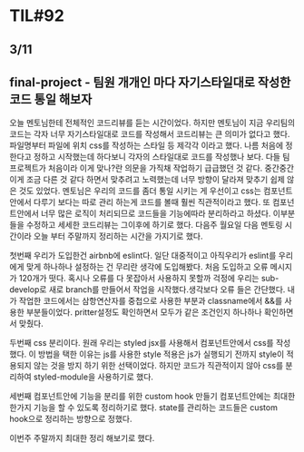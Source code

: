 # TIL#92

## 3/11

## final-project - 팀원 개개인 마다 자기스타일대로 작성한 코드 통일 해보자

오늘 멘토님한테 전체적인 코드리뷰를 듣는 시간이었다. 하지만 멘토님이 지금 우리팀의 코드는 각자 너무 자기스타일대로 코드를 작성해서 코드리뷰는 큰 의미가 없다고 했다. 파일명부터 파일에 위치 css를 작성하는 스타일 등 제각각 이라고 했다. 나름 처음에 정한다고 정하고 시작했는데 하다보니 각자의 스타일대로 코드를 작성했나 보다. 다들 팀 프로젝트가 처음이라 이게 맞나?란 의문을 가직채 작업하기 급급했던 것 같다. 중간중간 이게 조금 다른 것 같다 하면서 맞추려고 노력했는데 너무 방향이 달라져 맞추기 쉽제 않은 것도 있었다. 멘토님은 우리의 코드를 좀더 통일 시키는 게 우선이고 css는 컴포넌트 안에서 다루기 보다는 따로 관리 하는게 코드를 볼때 훨씬 직관적이라고 했다. 또 컴포넌트안에서 너무 많은 로직이 처리되므로 코드들을 기능에따라 분리하라고 하셨다. 이부분들을 수정하고 세세한 코드리뷰는 그이후에 하기로 했다. 다음주 월요일 다음 멘토링 시간이라 오늘 부터 주말까지 정리하는 시간을 가지기로 했다.

첫번째 우리가 도입한건 airbnb에 eslint다. 일단 대중적이고 아직우리가 eslint를 우리에게 맞게 하나하나 설정하는 건 무리란 생각에 도입해봤다. 처음 도입하고 오류 메시지가 120개가 떳다. 혹시나 오류를 다 못잡아서 사용하지 못할까 걱정에 우리는 sub-develop로 새로 branch를 만들어서 작업을 시작했다.생각보다 오류 들은 간단했다. 내가 작업한 코드에서는 삼항연산자를 중첩으로 사용한 부분과 classname에서 &&를 사용한 부분들이었다. pritter설정도 확인하면서 모두가 같은 조건인지 하나하나 확인하면서 맞췄다.

두번째 css 분리이다. 원래 우리는 styled jsx를 사용해서 컴포넌트안에서 css를 작성했다. 이 방법을 택한 이유는 js를 사용한 style 적용은 js가 실행되기 전까지 style이 적용되지 않는 것을 방지 하기 위한 선택이었다. 하지만 코드가 직관적이지 않아 css를 분리하여 styled-module을 사용하기로 했다. 

세번째 컴포넌트안에 기능을 분리를 위한 custom hook 만들기 컴포넌트안에는 최대한 한가지 기능을 할 수 있도록 정리하기로 했다. state를 관리하는 코드들은 custom hook으로 정리하는 방향으로 정했다.

이번주 주말까지 최대한 정리 해보기로 했다.
